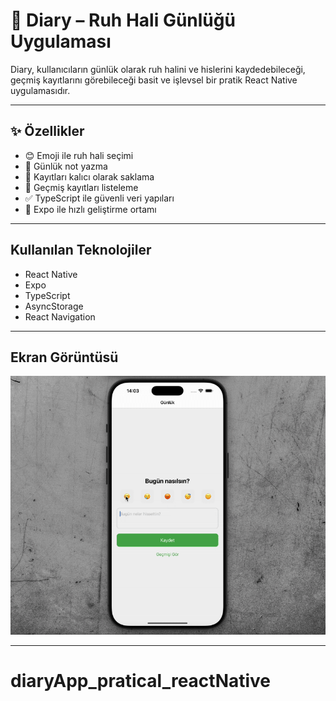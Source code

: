 # 📘 Diary – Ruh Hali Günlüğü Uygulaması

Diary, kullanıcıların günlük olarak ruh halini ve hislerini kaydedebileceği, geçmiş kayıtlarını görebileceği basit ve işlevsel bir pratik React Native uygulamasıdır.

---

## ✨ Özellikler

- 😊 Emoji ile ruh hali seçimi
- 📝 Günlük not yazma
- 💾 Kayıtları kalıcı olarak saklama
- 📆 Geçmiş kayıtları listeleme
- ✅ TypeScript ile güvenli veri yapıları
- 🚀 Expo ile hızlı geliştirme ortamı

---

## Kullanılan Teknolojiler

- React Native
- Expo
- TypeScript
- AsyncStorage
- React Navigation

---

## Ekran Görüntüsü

![](./assets/screen.gif)

---

# diaryApp_pratical_reactNative
